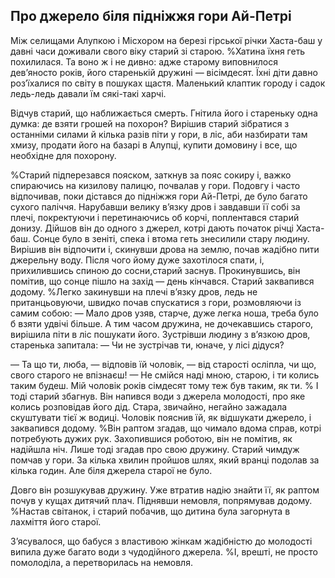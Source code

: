 ## Про джерело біля підніжжя гори Ай-Петрі

Між селищами Алупкою і Місхором на березі гірської річки Хаста-баш у давні часи доживали свого віку старий зі старою.
%Хатина їхня геть похилилася.
Та воно ж і не дивно: адже старому виповнилося дев’яносто років, його старенькій дружині — вісімдесят.
Їхні діти давно роз’їхалися по світу в пошуках щастя.
Маленький клаптик городу і садок ледь-ледь давали їм сякі-такі харчі.

Відчув старий, що наближається смерть.
Гнітила його і стареньку одна думка: де взяти грошей на похорон?
Вирішив старий зібратися з останніми силами й кілька разів піти у гори, в ліс, аби назбирати там хмизу, продати його на базарі в Алупці, купити домовину і все, що необхідне для похорону.

%Cтарий підперезався пояском, заткнув за пояс сокиру і, важко спираючись на кизилову палицю, почвалав у гори.
Подовгу і часто відпочивав, поки дістався до підніжжя гори Ай-Петрі, де було багато сухого паліччя.
Нарубавши велику в’язку дров і завдавши її собі за плечі, покректуючи і перетинаючись об корчі, поплентався старий донизу.
Дійшов він до одного з джерел, котрі дають початок річці Хаста-баш.
Сонце було в зеніті, спека і втома геть знесилили стару людину.
Вирішив він відпочити і, скинувши дрова на землю, почав жадібно пити джерельну воду.
Після чого йому дуже захотілося спати, і, прихилившись спиною до сосни,старий заснув.
Прокинувшись, він помітив, що сонце пішло на захід — день кінчався.
Старий заквапився додому.
%Легко закинувши на плечі в’язку дров, ледь не пританцьовуючи, швидко почав спускатися з гори, розмовляючи із самим собою:
— Мало дров узяв, старче, дуже легка ноша, треба було б взяти удвічі більше.
А тим часом дружина, не дочекавшись старого, вирішила піти в ліс пошукати його.
Зустрівши людину з в’язкою дров, старенька запитала:
— Чи не зустрічав ти, юначе, у лісі дідуся?

— Та що ти, люба, — відповів їй чоловік, — від старості осліпла, чи що, свого старого не впізнаєш!
— Не смійся наді мною, старою, і ти колись таким будеш.
Мій чоловік років сімдесят тому теж був таким, як ти.
% І тоді старий збагнув.
Він напився води з джерела молодості, про яке колись розповідав його дід.
Стара, звичайно, негайно зажадала скуштувати тієї ж водиці.
Чоловік пояснив їй, як відшукати джерело, і заквапився додому.
%Він раптом згадав, що чимало вдома справ, котрі потребують дужих рук.
Захопившися роботою, він не помітив, як надійшла ніч.
Лише тоді згадав про свою дружину.
Старий чимдуж помчав у гори.
За кілька хвилин пройшов шлях, який вранці подолав за кілька годин.
Але біля джерела старої не було.

Довго він розшукував дружину.
Уже втратив надію знайти її, як раптом почув у кущах дитячий плач.
Піднявши немовля, попрямував додому.
%Настав світанок, і старий побачив, що дитина була загорнута в лахміття його старої.

З’ясувалося, що бабуся з властивою жінкам жадібністю до молодості випила дуже багато води з чудодійного джерела.
%І, врешті, не просто помолоділа, а перетворилась на немовля.